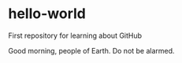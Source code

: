 # hello-world
First repository for learning about GitHub

Good morning, people of Earth. Do not be alarmed.
